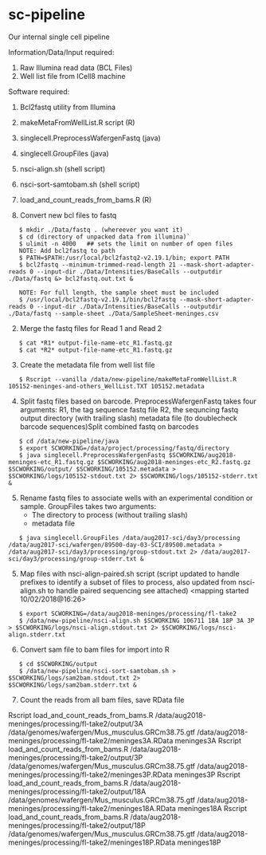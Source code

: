 # sc-pipeline
Our internal single cell pipeline

Information/Data/Input required:
   1) Raw Illumina read data (BCL Files)
   2) Well list file from ICell8 machine
   
Software required:
   1) Bcl2fastq utility from Illumina
   2) makeMetaFromWellList.R script  (R)
   3) singlecell.PreprocessWafergenFastq (java)
   4) singlecell.GroupFiles (java)
   5) nsci-align.sh (shell script)
   6) nsci-sort-samtobam.sh (shell script)
   7) load_and_count_reads_from_bams.R (R)
   
   
   
   
1) Convert new bcl files to fastq
```  
   $ mkdir ./Data/fastq . (whereever you want it)
   $ cd (directory of unpacked data from illumina)`
   $ ulimit -n 4000   ## sets the limit on number of open files
   NOTE: Add bcl2fastq to path 
   $ PATH=$PATH:/usr/local/bcl2fastq2-v2.19.1/bin; export PATH
   $ bcl2fastq --minimum-trimmed-read-length 21 --mask-short-adapter-reads 0 --input-dir ./Data/Intensities/BaseCalls --outputdir ./Data/fastq &> bcl2fastq.out.txt &

   NOTE: For full length, the sample sheet must be included
   $ /usr/local/bcl2fastq-v2.19.1/bin/bcl2fastq --mask-short-adapter-reads 0 --input-dir ./Data/Intensities/BaseCalls --outputdir ./Data/fastq --sample-sheet ./Data/SampleSheet-meninges.csv
``` 
2) Merge the fastq files for Read 1 and Read 2
```
   $ cat *R1* output-file-name-etc_R1.fastq.gz
   $ cat *R2* output-file-name-etc_R1.fastq.gz
```
3) Create the metadata file from well list file
```
   $ Rscript --vanilla /data/new-pipeline/makeMetaFromWellList.R 105152-meninges-and-others_WellList.TXT 105152.metadata
```
4)  Split fastq files based on barcode. PreprocessWafergenFastq takes four arguments:
                      R1, the tag sequence fastq file
                      R2, the sequncing fastq
                      output directory (with trailing slash)
                      metadata file (to doublecheck barcode sequences)Split combined fastq on barcodes
                      
```
   $ cd /data/new-pipeline/java
   $ export SCWORKING=/data/project/processing/fastq/directory
   $ java singlecell.PreprocessWafergenFastq $SCWORKING/aug2018-meninges-etc_R1.fastq.gz $SCWORKING/aug2018-meninges-etc_R2.fastq.gz $SCWORKING/output/ $SCWORKING/105152.metadata > $SCWORKING/logs/105152-stdout.txt 2> $SCWORKING/logs/105152-stderr.txt &
```
5) Rename fastq files to associate wells with an experimental condition or sample.  GroupFiles takes two arguments:
    * The directory to process (without trailing slash)
    * metadata file
```
   $ java singlecell.GroupFiles /data/aug2017-sci/day3/processing /data/aug2017-sci/wafergen/89500-day-03-SCI/89500.metadata > /data/aug2017-sci/day3/processing/group-stdout.txt 2> /data/aug2017-sci/day3/processing/group-stderr.txt &
```
5) Map files with nsci-align-paired.sh script (script updated to handle prefixes to identify a subset of files to process, also updated from nsci-align.sh to handle paired sequencing see attached) <mapping started 10/02/2018@16:26>
```
   $ export SCWORKING=/data/aug2018-meninges/processing/fl-take2
   $ /data/new-pipeline/nsci-align.sh $SCWORKING 106711 18A 18P 3A 3P > $SCWORKING/logs/nsci-align.stdout.txt 2> $SCWORKING/logs/nsci-align.stderr.txt
```
6) Convert sam file to bam files for import into R
```
   $ cd $SCWORKING/output
   $ /data/new-pipeline/nsci-sort-samtobam.sh > $SCWORKING/logs/sam2bam.stdout.txt 2> $SCWORKING/logs/sam2bam.stderr.txt &
```
7) Count the reads from all bam files, save RData file

Rscript load_and_count_reads_from_bams.R /data/aug2018-meninges/processing/fl-take2/output/3A  /data/genomes/wafergen/Mus_musculus.GRCm38.75.gtf /data/aug2018-meninges/processing/fl-take2/meninges3A.RData meninges3A
Rscript load_and_count_reads_from_bams.R /data/aug2018-meninges/processing/fl-take2/output/3P  /data/genomes/wafergen/Mus_musculus.GRCm38.75.gtf /data/aug2018-meninges/processing/fl-take2/meninges3P.RData meninges3P
Rscript load_and_count_reads_from_bams.R /data/aug2018-meninges/processing/fl-take2/output/18A  /data/genomes/wafergen/Mus_musculus.GRCm38.75.gtf /data/aug2018-meninges/processing/fl-take2/meninges18A.RData meninges18A
Rscript load_and_count_reads_from_bams.R /data/aug2018-meninges/processing/fl-take2/output/18P  /data/genomes/wafergen/Mus_musculus.GRCm38.75.gtf /data/aug2018-meninges/processing/fl-take2/meninges18P.RData meninges18P
